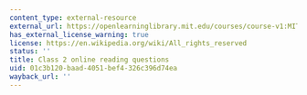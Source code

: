 ```yaml
---
content_type: external-resource
external_url: https://openlearninglibrary.mit.edu/courses/course-v1:MITx+18.05r_10+2022_Summer/courseware/week1/class2/2?activate_block_id=block-v1%3AMITx%2B18.05r_10%2B2022_Summer%2Btype%40vertical%2Bblock%40class2-rq1-vertical
has_external_license_warning: true
license: https://en.wikipedia.org/wiki/All_rights_reserved
status: ''
title: Class 2 online reading questions
uid: 01c3b120-baad-4051-bef4-326c396d74ea
wayback_url: ''
---
```

